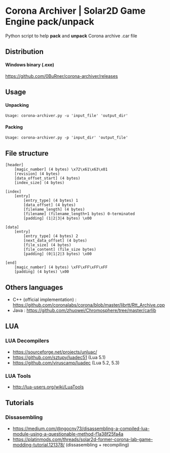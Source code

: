 # Corona Archiver | Solar2D Game Engine pack/unpack

Python script to help **pack** and **unpack** Corona archive .car file

## Distribution

#### Windows binary (.exe)

https://github.com/0BuRner/corona-archiver/releases

## Usage

#### Unpacking
``` Usage: corona-archiver.py -u 'input_file' 'output_dir' ```

#### Packing
``` Usage: corona-archiver.py -p 'input_dir' 'output_file' ```

## File structure

```
[header]
    [magic_number] (4 bytes) \x72\x61\x63\x01
    [revision] (4 bytes)
    [data_offset_start] (4 bytes)
    [index_size] (4 bytes)

[index]
    [entry]
        [entry_type] (4 bytes) 1
        [data_offset] (4 bytes)
        [filename_length] (4 bytes)
        [filename] (filename_length+1 bytes) 0-terminated
        [padding] (1|2|3|4 bytes) \x00

[data]
    [entry]
        [entry_type] (4 bytes) 2
        [next_data_offset] (4 bytes)
        [file_size] (4 bytes)
        [file_content] (file_size bytes)
        [padding] (0|1|2|3 bytes) \x00

[end]
    [magic_number] (4 bytes) \xFF\xFF\xFF\xFF
    [padding] (4 bytes) \x00
```

## Others languages

- C++ (official implementation) : https://github.com/coronalabs/corona/blob/master/librtt/Rtt_Archive.cpp
- Java : https://github.com/zhuowei/Chromosphere/tree/master/carlib

## LUA

### LUA Decompilers 
- https://sourceforge.net/projects/unluac/
- https://github.com/sztupy/luadec51 (Lua 5.1)
- https://github.com/viruscamp/luadec (Lua 5.2, 5.3)

### LUA Tools
- http://lua-users.org/wiki/LuaTools

## Tutorials

### Dissasembling
- https://medium.com/@ngocnv73/disassembling-a-compiled-lua-module-using-a-questionable-method-f1a38f25fa4a
- https://platinmods.com/threads/solar2d-former-corona-lab-game-modding-tutorial.121378/ (dissasembling + recompiling)
